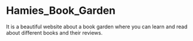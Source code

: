 # Hamies_Book_Garden
It is a beautiful website about a book garden where you can learn and read about different books and their reviews.
